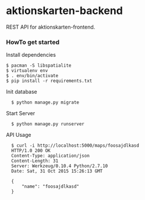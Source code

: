 # aktionskarten-backend

REST API for aktionskarten-frontend.

### HowTo get started

Install dependencies
```
$ pacman -S libspatialite
$ virtualenv env
$ . env/bin/activate
$ pip install -r requirements.txt
```

Init database
```
  $ python manage.py migrate
```

Start Server
```
  $ python manage.py runserver
```

API Usage
```
  $ curl -i http://localhost:5000/maps/foosajdlkasd
  HTTP/1.0 200 OK
  Content-Type: application/json
  Content-Length: 31
  Server: Werkzeug/0.10.4 Python/2.7.10
  Date: Sat, 31 Oct 2015 15:26:13 GMT

  {
      "name": "foosajdlkasd"
  }
```
